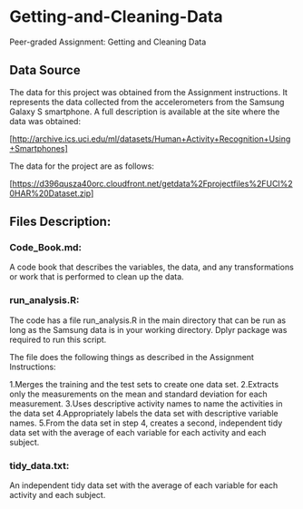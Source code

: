 # Getting-and-Cleaning-Data
Peer-graded Assignment: Getting and Cleaning Data

## Data Source
The data for this project was obtained from the Assignment instructions. It represents the data collected from the accelerometers from the Samsung Galaxy S smartphone. A full description is available at the site where the data was obtained:

[http://archive.ics.uci.edu/ml/datasets/Human+Activity+Recognition+Using+Smartphones]

The data for the project are as follows:

[https://d396qusza40orc.cloudfront.net/getdata%2Fprojectfiles%2FUCI%20HAR%20Dataset.zip]

## Files Description:

### Code_Book.md:
A code book that describes the variables, the data, and any transformations or work that is performed to clean up the data.

### run_analysis.R:
The code has a file run_analysis.R in the main directory that can be run as long as the Samsung data is in your working directory. 
Dplyr package was required to run this script.

The file does the following things as described in the Assignment Instructions:

1.Merges the training and the test sets to create one data set.
2.Extracts only the measurements on the mean and standard deviation for each      measurement.
3.Uses descriptive activity names to name the activities in the data set
4.Appropriately labels the data set with descriptive variable names.
5.From the data set in step 4, creates a second, independent tidy data set with   the average of each variable for each activity and each subject.

### tidy_data.txt:
An independent tidy data set with the average of each variable for each activity and each subject.



